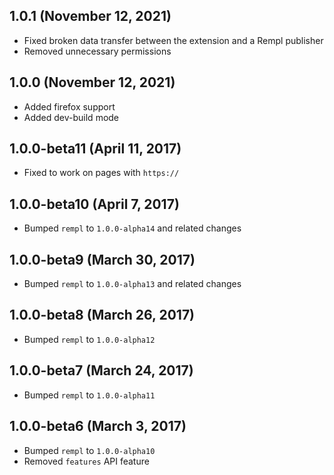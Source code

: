 ## 1.0.1 (November 12, 2021)

- Fixed broken data transfer between the extension and a Rempl publisher
- Removed unnecessary permissions

## 1.0.0 (November 12, 2021)

- Added firefox support
- Added dev-build mode

## 1.0.0-beta11 (April 11, 2017)

- Fixed to work on pages with `https://`

## 1.0.0-beta10 (April 7, 2017)

- Bumped `rempl` to `1.0.0-alpha14` and related changes

## 1.0.0-beta9 (March 30, 2017)

- Bumped `rempl` to `1.0.0-alpha13` and related changes

## 1.0.0-beta8 (March 26, 2017)

- Bumped `rempl` to `1.0.0-alpha12`

## 1.0.0-beta7 (March 24, 2017)

- Bumped `rempl` to `1.0.0-alpha11`

## 1.0.0-beta6 (March 3, 2017)

- Bumped `rempl` to `1.0.0-alpha10`
- Removed `features` API feature
